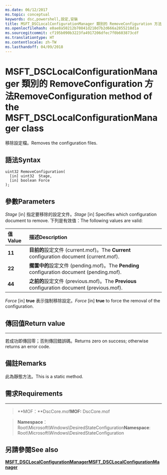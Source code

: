 ```yaml
---
ms.date: 06/12/2017
ms.topic: conceptual
keywords: dsc,powershell,設定,安裝
title: MSFT_DSCLocalConfigurationManager 類別的 RemoveConfiguration 方法
ms.openlocfilehash: e0ae8a50212b70841d210d7b2d666a2855218d1a
ms.sourcegitcommit: cf195b090b3223fa4917206dfec7f0b603873cdf
ms.translationtype: HT
ms.contentlocale: zh-TW
ms.lasthandoff: 04/09/2018
---
```

# <a name="removeconfiguration-method-of-the-msftdsclocalconfigurationmanager-class"></a><span data-ttu-id="766be-103">MSFT_DSCLocalConfigurationManager 類別的 RemoveConfiguration 方法</span><span class="sxs-lookup"><span data-stu-id="766be-103">RemoveConfiguration method of the MSFT_DSCLocalConfigurationManager class</span></span>

<span data-ttu-id="766be-104">移除設定檔。</span><span class="sxs-lookup"><span data-stu-id="766be-104">Removes the configuration files.</span></span>

<a name="syntax"></a><span data-ttu-id="766be-105">語法</span><span class="sxs-lookup"><span data-stu-id="766be-105">Syntax</span></span>
------

```mof
uint32 RemoveConfiguration(
  [in] uint32  Stage,
  [in] boolean Force
);
```

<a name="parameters"></a><span data-ttu-id="766be-106">參數</span><span class="sxs-lookup"><span data-stu-id="766be-106">Parameters</span></span>
----------

<span data-ttu-id="766be-107">*Stage* \[in\] 指定要移除的設定文件。</span><span class="sxs-lookup"><span data-stu-id="766be-107">*Stage* \[in\] Specifies which configuration document to remove.</span></span> <span data-ttu-id="766be-108">下列是有效值：</span><span class="sxs-lookup"><span data-stu-id="766be-108">The following values are valid:</span></span>

|<span data-ttu-id="766be-109">值</span><span class="sxs-lookup"><span data-stu-id="766be-109">Value</span></span> |<span data-ttu-id="766be-110">描述</span><span class="sxs-lookup"><span data-stu-id="766be-110">Description</span></span> |
|:--- |:---|
|<span data-ttu-id="766be-111">**1**</span><span class="sxs-lookup"><span data-stu-id="766be-111">**1**</span></span> | <span data-ttu-id="766be-112">**目前的**設定文件 (current.mof)。</span><span class="sxs-lookup"><span data-stu-id="766be-112">The **Current** configuration document (current.mof).</span></span> |
|<span data-ttu-id="766be-113">**2**</span><span class="sxs-lookup"><span data-stu-id="766be-113">**2**</span></span> | <span data-ttu-id="766be-114">**擱置中的**設定文件 (pending.mof)。</span><span class="sxs-lookup"><span data-stu-id="766be-114">The **Pending** configuration document (pending.mof).</span></span>  |
|<span data-ttu-id="766be-115">**4**</span><span class="sxs-lookup"><span data-stu-id="766be-115">**4**</span></span> | <span data-ttu-id="766be-116">**之前的**設定文件 (previous.mof)。</span><span class="sxs-lookup"><span data-stu-id="766be-116">The **Previous** configuration document (previous.mof).</span></span> |

<span data-ttu-id="766be-117">*Force* \[in\] **true** 表示強制移除設定。</span><span class="sxs-lookup"><span data-stu-id="766be-117">*Force* \[in\] **true** to force the removal of the configuration.</span></span>

## <a name="return-value"></a><span data-ttu-id="766be-118">傳回值</span><span class="sxs-lookup"><span data-stu-id="766be-118">Return value</span></span>
------------

<span data-ttu-id="766be-119">若成功即傳回零；否則傳回錯誤碼。</span><span class="sxs-lookup"><span data-stu-id="766be-119">Returns zero on success; otherwise returns an error code.</span></span>

## <a name="remarks"></a><span data-ttu-id="766be-120">備註</span><span class="sxs-lookup"><span data-stu-id="766be-120">Remarks</span></span>

<span data-ttu-id="766be-121">此為靜態方法。</span><span class="sxs-lookup"><span data-stu-id="766be-121">This is a static method.</span></span>

## <a name="requirements"></a><span data-ttu-id="766be-122">需求</span><span class="sxs-lookup"><span data-stu-id="766be-122">Requirements</span></span>
------------
><span data-ttu-id="766be-123">**MOF：**DscCore.mof</span><span class="sxs-lookup"><span data-stu-id="766be-123">**MOF:** DscCore.mof</span></span>

><span data-ttu-id="766be-124">**Namespace**：Root\Microsoft\Windows\DesiredStateConfiguration</span><span class="sxs-lookup"><span data-stu-id="766be-124">**Namespace**: Root\Microsoft\Windows\DesiredStateConfiguration</span></span>


## <a name="see-also"></a><span data-ttu-id="766be-125">另請參閱</span><span class="sxs-lookup"><span data-stu-id="766be-125">See also</span></span>


[<span data-ttu-id="766be-126">**MSFT_DSCLocalConfigurationManager**</span><span class="sxs-lookup"><span data-stu-id="766be-126">**MSFT_DSCLocalConfigurationManager**</span></span>](msft-dsclocalconfigurationmanager.md)